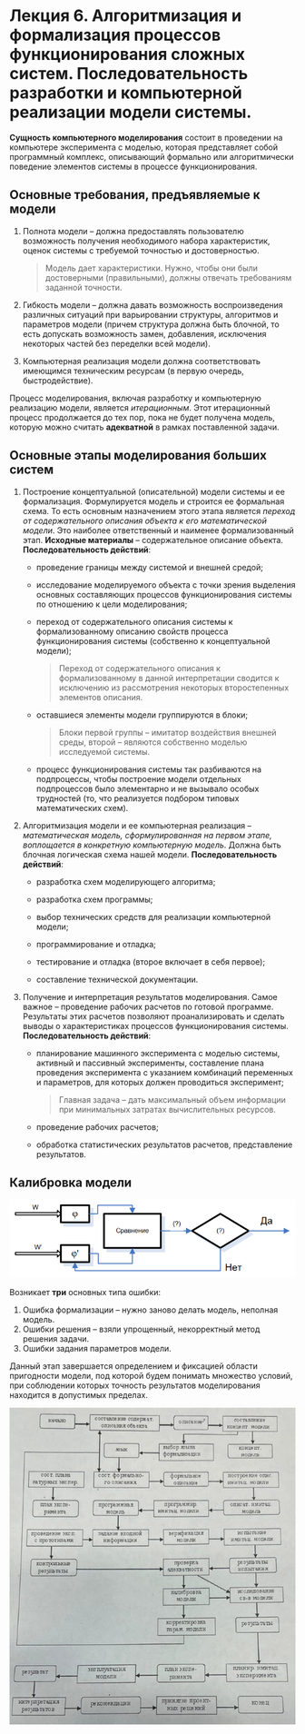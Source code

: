 # Лекция 6. Алгоритмизация и формализация процессов функционирования сложных систем. Последовательность разработки и компьютерной реализации модели системы.

**Сущность компьютерного моделирования** состоит в проведении на компьютере эксперимента с моделью, которая представляет собой программный комплекс, описывающий формально или алгоритмически поведение элементов системы в процессе функционирования.



## Основные требования, предъявляемые к модели

1. Полнота модели – должна предоставлять пользователю возможность получения необходимого набора характеристик, оценок системы с требуемой точностью и достоверностью. 

    > Модель дает характеристики. Нужно, чтобы они были достоверными (правильными), должны отвечать требованиям заданной точности.

2. Гибкость модели – должна давать возможность воспроизведения различных ситуаций при варьировании структуры, алгоритмов и параметров модели (причем структура должна быть блочной, то есть допускать возможность замен, добавления, исключения некоторых частей без переделки всей модели).
3. Компьютерная реализация модели должна соответствовать имеющимся техническим ресурсам (в первую очередь, быстродействие).

Процесс моделирования, включая разработку и компьютерную реализацию модели, является *итерационным*. Этот итерационный процесс продолжается до тех пор, пока не будет получена модель, которую можно считать **адекватной** в рамках поставленной задачи.



## Основные этапы моделирования больших систем

1. Построение концептуальной (описательной) модели системы и ее формализация. Формулируется модель и строится ее формальная схема. То есть основным назначением этого этапа является *переход от содержательного описания объекта к его математической модели*. Это наиболее ответственный и наименее формализованный этап. **Исходные материалы** – содержательное описание объекта. **Последовательность действий**:

    - проведение границы между системой и внешней средой;

    - исследование моделируемого объекта с точки зрения выделения основных составляющих процессов функционирования системы по отношению к цели моделирования;

    - переход от содержательного описания системы к формализованному описанию свойств процесса функционирования системы (собственно к концептуальной модели);

        > Переход от содержательного описания к формализованному в данной интерпретации сводится к исключению из рассмотрения некоторых второстепенных элементов описания.

    - оставшиеся элементы модели группируются в блоки;

        > Блоки первой группы – имитатор воздействия внешней среды, второй – являются собственно моделью исследуемой системы.

    - процесс функционирования системы так разбиваются на подпроцессы, чтобы построение модели отдельных подпроцессов было элементарно и не вызывало особых трудностей (то, что реализуется подбором типовых математических схем).

2. Алгоритмизация модели и ее компьютерная реализация – *математическая модель, сформулированная на первом этапе, воплощается в конкретную компьютерную модель*. Должна быть блочная логическая схема нашей модели. **Последовательность действий**:

    - разработка схем моделирующего алгоритма;

    - разработка схем программы;

    - выбор технических средств для реализации компьютерной модели;

    - программирование и отладка;
    - тестирование и отладка (второе включает в себя первое);
    - составление технической документации.

3. Получение и интерпретация результатов моделирования. Самое важное – проведение рабочих расчетов по готовой программе. Результаты этих расчетов позволяют проанализировать и сделать выводы о характеристиках процессов функционирования системы. **Последовательность действий**:

    - планирование машинного эксперимента с моделью системы, активный и пассивный эксперименты, составление плана проведения эксперимента с указанием комбинаций переменных и параметров, для  которых должен проводиться эксперимент;

        > Главная задача – дать максимальный объем информации при минимальных затратах вычислительных ресурсов.

    - проведение рабочих расчетов;

    - обработка статистических результатов расчетов, представление результатов.

    

## Калибровка модели

![Калибровка](./inc/6_1.png)

Возникает **три** основных типа ошибки:

1. Ошибка формализации – нужно заново делать модель, неполная модель.
2. Ошибки решения – взяли упрощенный, некорректный метод решения задачи.
3. Ошибки задания параметров модели.

Данный этап завершается определением и фиксацией области пригодности модели, под которой будем понимать множество условий, при соблюдении которых точность результатов моделирования находится в допустимых пределах.

![Схема](./inc/6_2.png)

